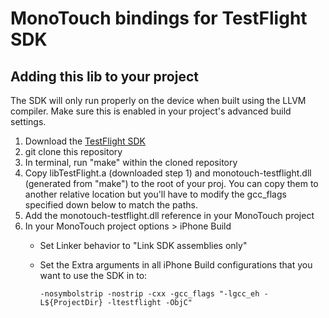 MonoTouch bindings for TestFlight SDK
=================================

Adding this lib to your project
-------------------------------

The SDK will only run properly on the device when built using the LLVM compiler. Make sure this is enabled in your project's advanced build settings.

1. Download the [TestFlight SDK](https://testflightapp.com/sdk/download/)
2. git clone this repository
3. In terminal, run "make" within the cloned repository
4. Copy libTestFlight.a (downloaded step 1) and monotouch-testflight.dll (generated from "make") to the root of your proj. You can copy them to another relative location but you'll have to modify the gcc_flags specified down below to match the paths.
5. Add the monotouch-testflight.dll reference in your MonoTouch project
6. In your MonoTouch project options > iPhone Build
    - Set Linker behavior to "Link SDK assemblies only"
    - Set the Extra arguments in all iPhone Build configurations that you want to use the SDK in to:

      `-nosymbolstrip -nostrip -cxx -gcc_flags "-lgcc_eh -L${ProjectDir} -ltestflight -ObjC"`
      